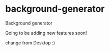 # background-generator
Background generator


Going to be adding new features soon!

change from Desktop :)
